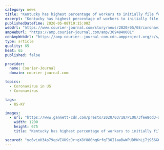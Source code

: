```yaml
---
category: news
title: "Kentucky has highest percentage of workers to initially file for unemployment amid COVID-19"
excerpt: "Kentucky has highest percentage of workers to initially file for unemployment amid COVID-19 This news comes as more than 20.5 million lost their jobs in April, according to a report by the Bureau of Labor Statistics on Friday. Check out this story on courier-journal.com: https://www.courier-journal.com/story/news/2020/05/08/coronavirus-kentucky ..."
publishedDateTime: 2020-05-08T19:15:00Z
webUrl: "https://www.courier-journal.com/story/news/2020/05/08/coronavirus-kentucky-33-percent-workers-submit-initial-jobless-claims/3094840001/"
ampWebUrl: "https://amp.courier-journal.com/amp/3094840001"
cdnAmpWebUrl: "https://amp-courier--journal-com.cdn.ampproject.org/c/s/amp.courier-journal.com/amp/3094840001"
type: article
quality: 65
heat: 65
published: false

provider:
  name: Courier-Journal
  domain: courier-journal.com

topics:
  - Coronavirus in US
  - Coronavirus

tags:
  - US-KY

images:
  - url: "https://www.gannett-cdn.com/presto/2020/03/18/PLOU/3fee8cd3-a2cb-482d-9054-26e69ef0bf67-4L5A6498.jpg?auto=webp&crop=1654,930,x130,y41&format=pjpg&width=1200"
    width: 1200
    height: 675
    title: "Kentucky has highest percentage of workers to initially file for unemployment amid COVID-19"

secured: "yc6vioH3Ap79epVIXU9cJr+gX8YU80hqKrfqF3OI1aaBwWPUDMKhLj7j956GQp5ntZiMOdzUhQPUu15y7a2obHHYDRf73kpHGtcbDJ8hj/Z5eyPh8BJIqGk7nxsFal8bDPfKS7Z2O6M7+Uq8noJyYsEcD9cC8njur8qsHExTy+eTpicWZv0gnRzAlSkDYQcuAuFgy6p28135hNhmFKOewX72ckQKDbTlVIiGm0zX+LUClHO6fXBHR7rUU9rAbuG0lzOdxRT3fgq8ENJ3vcb6Q9CEwCXsefZ6OcsGna7sYgeFgayGcxsxlxEtfPBkAnQc;JtvQRxEl2mAyZLJ3rikaqQ=="
---
```


